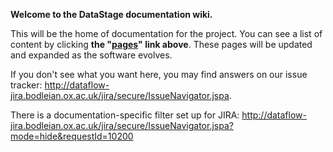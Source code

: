 **Welcome to the DataStage documentation wiki.**

This will be the home of documentation for the project. You can see a list of content by clicking **the "[pages](https://github.com/dataflow/DataStage/wiki/_pages)" link above**.  These pages will be updated and expanded as the software evolves.

If you don't see what you want here, you may find answers on our issue tracker: http://dataflow-jira.bodleian.ox.ac.uk/jira/secure/IssueNavigator.jspa.

There is a documentation-specific filter set up for JIRA: http://dataflow-jira.bodleian.ox.ac.uk/jira/secure/IssueNavigator.jspa?mode=hide&requestId=10200